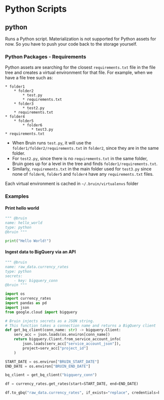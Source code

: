 # Python Scripts
## python
Runs a Python script.
Materialization is not supported for Python assets for now. So you have to push your code back to the storage yourself.

### Python Packages - Requirements
Python assets are searching for the closest `requirements.txt` file in the file tree and creates a virtual environment for that file.
For example, when we have a file tree such as:
```
* folder1
    * folder2
        * test.py
        * requirements.txt
    * folder3
        * test2.py
    * requirements.txt
* folder4
    * folder5
        * folder6
            * test3.py
* requirements.txt
```

* When Bruin runs `test.py`, it will use the `folder1/folder2/requirements.txt` in `folder2`, since they are in the same folder.  
* For `test2.py`, since there is no `requirements.txt` in the same folder, Bruin goes up for a level in the tree and finds `folder1/requirements.txt`.  
* Similarly, `requirements.txt` in the main folder used for `test3.py` since none of `folder6`, `folder5` and `folder4` have any `requirements.txt` files.

Each virtual environment is cached in `~/.bruin/virtualenvs` folder

### Examples
#### Print hello world
```python
""" @bruin
name: hello_world
type: python
@bruin """

print("Hello World!")
```

#### Ingest data to BigQuery via an API
```python
""" @bruin
name: raw_data.currency_rates
type: python
secrets:
    - key: bigquery_conn
@bruin """

import os
import currency_rates
import pandas as pd
import json
from google.cloud import bigquery

# Bruin injects secrets as a JSON string.
# This function takes a connection name and returns a BigQuery client
def get_bq_client(conn_name: str) -> bigquery.Client:
    serv_acc = json.loads(os.environ[conn_name])
    return bigquery.Client.from_service_account_info(
        json.loads(serv_acc["service_account_json"]), 
        project=serv_acc["project_id"]
    )

START_DATE = os.environ["BRUIN_START_DATE"]
END_DATE = os.environ["BRUIN_END_DATE"]

bq_client = get_bq_client("bigquery_conn")

df = currency_rates.get_rates(start=START_DATE, end=END_DATE)

df.to_gbq("raw_data.currency_rates", if_exists="replace", credentials=bq_client._credentials)
```
